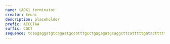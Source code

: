 ```yaml
---
name: tAOX1_terminator
creator: keoni
description: placeholder
prefix: ATCCTAA
suffix: CGCT
sequence: tcaagaggatgtcagaatgccatttgcctgagagatgcaggcttcatttttgatacttttttatttgtaacctatatagtataggattttttttgtcattttgtttcttctcgtacgagcttgctcctgatcagcctatctcgcagctgatgaatatcttgtggtaggggtttgggaaaatcattcgagtttgatgtttttcttggtatttcccactcctcttcagagtacagaagattaagtgagat
---
```

